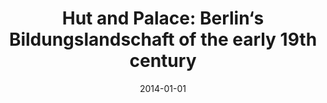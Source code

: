 ---
title: "Hut and Palace: Berlin‘s Bildungslandschaft of the early 19th century"
type: lecture
org: Sandberg Institute
date: 2014-01-01
slug: hut-palace
hide: true
---